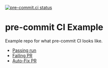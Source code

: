 [![pre-commit.ci status](https://results.pre-commit.ci/badge/github/learnitall/pre-commit-ci-example/main.svg)](https://results.pre-commit.ci/latest/github/learnitall/pre-commit-ci-example/main)

# pre-commit CI Example

Example repo for what pre-commit CI looks like.

* [Passing run](https://results.pre-commit.ci/run/github/394739087/1628619201.HK4c9SuvR3-YXbAY7anekg)
* [Failing PR](https://results.pre-commit.ci/run/github/394739087/1628619371._CrqhwoEQgWlUQQRjUH1_Q)
* [Auto-Fix PR](https://github.com/learnitall/pre-commit-ci-example/pull/1/commits/d80bd53ad8a53d9989f7cc08c00e75567afeabb3)
